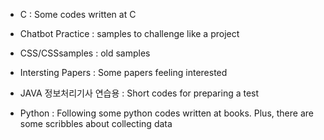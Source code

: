 ﻿- C
: Some codes written at C

- Chatbot Practice
: samples to challenge like a project

- CSS/CSSsamples 
: old samples

- Intersting Papers 
: Some papers feeling interested

- JAVA 정보처리기사 연습용
: Short codes for preparing a test

- Python
: Following some python codes written at books. Plus, there are some scribbles about collecting data
